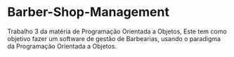 # Barber-Shop-Management
Trabalho 3 da matéria de Programação Orientada a Objetos, Este tem como objetivo fazer um software de gestão de Barbearias, usando o paradigma da Programação Orientada a Objetos.
